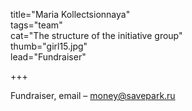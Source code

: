 title="Maria Kollectsionnaya"  
tags="team"  
cat="The structure of the initiative group"  
thumb="girl15.jpg"  
lead="Fundraiser"  

+++

Fundraiser, email – money@savepark.ru

